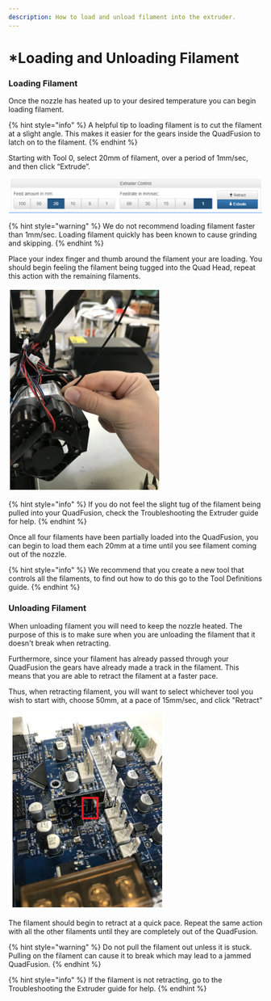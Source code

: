 ```yaml
---
description: How to load and unload filament into the extruder.
---
```


# \*Loading and Unloading Filament

### **Loading Filament**

Once the nozzle has heated up to your desired temperature you can begin loading filament.

{% hint style="info" %}
A helpful tip to loading filament is to cut the filament at a slight angle. This makes it easier for the gears inside the QuadFusion to latch on to the filament.
{% endhint %}

Starting with Tool 0, select 20mm of filament, over a period of 1mm/sec, and then click “Extrude”.

![](../.gitbook/assets/image%20%2825%29.png)

{% hint style="warning" %}
We do not recommend loading filament faster than 1mm/sec. Loading filament quickly has been known to cause grinding and skipping.
{% endhint %}

Place your index finger and thumb around the filament your are loading. You should begin feeling the filament being tugged into the Quad Head, repeat this action with the remaining filaments.

![](../.gitbook/assets/image%20%2861%29.png)

{% hint style="info" %}
If you do not feel the slight tug of the filament being pulled into your QuadFusion, check the Troubleshooting the Extruder guide for help.
{% endhint %}

Once all four filaments have been partially loaded into the QuadFusion, you can begin to load them each 20mm at a time until you see filament coming out of the nozzle.

{% hint style="info" %}
We recommend that you create a new tool that controls all the filaments, to find out how to do this go to the Tool Definitions guide.
{% endhint %}

### Unloading Filament

When unloading filament you will need to keep the nozzle heated. The purpose of this is to make sure when you are unloading the filament that it doesn't break when retracting.

Furthermore, since your filament has already passed through your QuadFusion the gears have already made a track in the filament. This means that you are able to retract the filament at a faster pace.

Thus, when retracting filament, you will want to select whichever tool you wish to start with, choose 50mm, at a pace of 15mm/sec, and click "Retract"

![](../.gitbook/assets/image%20%2827%29.png)

The filament should begin to retract at a quick pace. Repeat the same action with all the other filaments until they are completely out of the QuadFusion.

{% hint style="warning" %}
Do not pull the filament out unless it is stuck. Pulling on the filament can cause it to break which may lead to a jammed QuadFusion.
{% endhint %}

{% hint style="info" %}
If the filament is not retracting, go to the Troubleshooting the Extruder guide for help.
{% endhint %}



